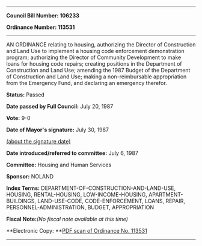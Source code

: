 

********

**Council Bill Number: 106233**
   
**Ordinance Number: 113531**
********

 AN ORDINANCE relating to housing, authorizing the Director of Construction and Land Use to implement a housing code enforcement demonstration program; authorizing the Director of Community Development to make loans for housing code repairs; creating positions in the Department of Construction and Land Use; amending the 1987 Budget of the Department of Construction and Land Use; making a non-reimbursable appropriation from the Emergency Fund, and declaring an emergency therefor.

**Status:** Passed
   
**Date passed by Full Council:** July 20, 1987
   
**Vote:** 9-0
   
**Date of Mayor's signature:** July 30, 1987
   
[(about the signature date)](/~public/approvaldate.htm)
   
   
   
**Date introduced/referred to committee:** July 6, 1987
   
**Committee:** Housing and Human Services
   
**Sponsor:** NOLAND
   
   
**Index Terms:** DEPARTMENT-OF-CONSTRUCTION-AND-LAND-USE, HOUSING, RENTAL-HOUSING, LOW-INCOME-HOUSING, APARTMENT-BUILDINGS, LAND-USE-CODE, CODE-ENFORCEMENT, LOANS, REPAIR, PERSONNEL-ADMINISTRATION, BUDGET, APPROPRIATION

**Fiscal Note:**_(No fiscal note available at this time)_

**Electronic Copy: **[PDF scan of Ordinance No. 113531](/~archives/Ordinances/Ord_113531.pdf)

********

